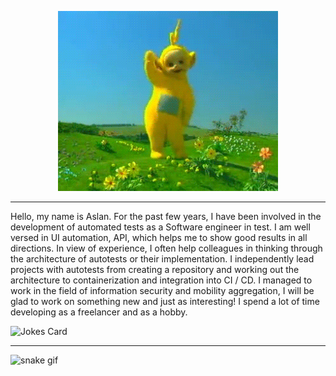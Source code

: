 <p align="center">
  <img src="https://github.com/Kakoytobarista/Kakoytobarista/blob/main/giphy.gif?raw=true" alt="Sublime's custom image"/>
</p>


_____
Hello, my name is Aslan. For the past few years, I have been involved in the development of automated tests as a Software engineer in test. I am well versed in UI automation, API, which helps me to show good results in all directions. In view of experience, I often help colleagues in thinking through the architecture of autotests or their implementation. I independently lead projects with autotests from creating a repository and working out the architecture to containerization and integration into CI / CD. I managed to work in the field of information security and mobility aggregation, I will be glad to work on something new and just as interesting!
I spend a lot of time developing as a freelancer and as a hobby.

![Jokes Card](https://readme-jokes.vercel.app/api)

_____
![snake gif](https://github.com/KakoytoBarista/KakoytoBarista/blob/output/github-contribution-grid-snake.gif)
